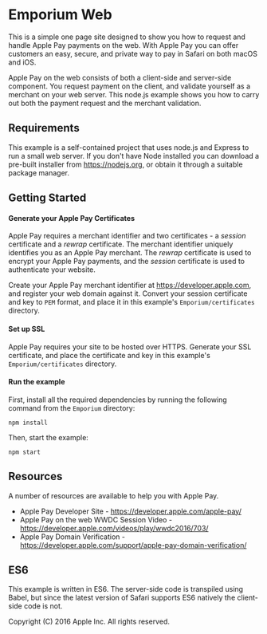 # Emporium Web
This is a simple one page site designed to show you how to request and handle Apple Pay payments on the web. With Apple Pay you can offer customers an easy, secure, and private way to pay in Safari on both macOS and iOS.

Apple Pay on the web consists of both a client-side and server-side component. You request payment on the client, and validate yourself as a merchant on your web server. This node.js example shows you how to carry out both the payment request and the merchant validation.

## Requirements
This example is a self-contained project that uses node.js and Express to run a small web server. If you don't have Node installed you can download a pre-built installer from https://nodejs.org, or obtain it through a suitable package manager.

## Getting Started

#### Generate your Apple Pay Certificates
Apple Pay requires a merchant identifier and two certificates - a *session* certificate and a *rewrap* certificate. The merchant identifier uniquely identifies you as an Apple Pay merchant. The *rewrap* certificate is used to encrypt your Apple Pay payments, and the *session* certificate is used to authenticate your website.

Create your Apple Pay merchant identifier at https://developer.apple.com, and register your web domain against it. Convert your session certificate and key to `PEM` format, and place it in this example's `Emporium/certificates` directory.

#### Set up SSL
Apple Pay requires your site to be hosted over HTTPS. Generate your SSL certificate, and place the certificate and key in this example's `Emporium/certificates` directory.

#### Run the example
First, install all the required dependencies by running the following command from the `Emporium` directory:
    
    npm install

Then, start the example:

    npm start

## Resources
A number of resources are available to help you with Apple Pay. 

  * Apple Pay Developer Site - https://developer.apple.com/apple-pay/
  * Apple Pay on the web WWDC Session Video - https://developer.apple.com/videos/play/wwdc2016/703/
  * Apple Pay Domain Verification - https://developer.apple.com/support/apple-pay-domain-verification/

## ES6
This example is written in ES6. The server-side code is transpiled using Babel, but since the latest version of Safari supports ES6 natively the client-side code is not.

Copyright (C) 2016 Apple Inc. All rights reserved.
